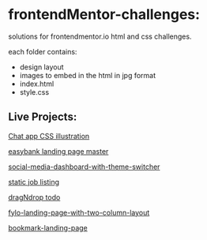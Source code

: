 # frontendMentor-challenges:

solutions for frontendmentor.io html and css challenges.

each folder contains:

- design layout
- images to embed in the html in jpg format
- index.html
- style.css

## Live Projects:

[Chat app CSS illustration](https://frontendmentor-chat-app-css.netlify.app/)

[easybank landing page master](https://frontendmentor-easybank-landing-page.netlify.app/)

[social-media-dashboard-with-theme-switcher](https://frontendmentor-social-media-dashboard-with-theme-switcher.netlify.app/)

[static job listing](https://frontendmentor-static-job-listing.netlify.app/)

[dragNdrop todo](https://fronendmentor-todo-app.netlify.app/)

[fylo-landing-page-with-two-column-layout](https://frontendmentor-fylo-landing-page-with-two-column-layout.netlify.app/)

[bookmark-landing-page](https://fronendmentor-bookmark-landing-page.netlify.app/)









